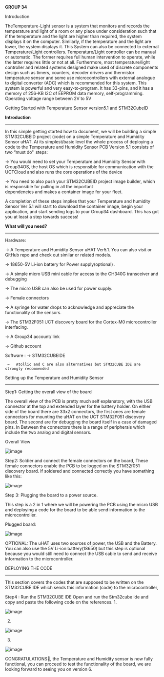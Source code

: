 **GROUP 34**

Introduction

TheTemperature-Light sensor is a system that monitors and records
the temperature and light of a room or any place under consideration such that if the
temperature and the light are higher than required, the system displays it on the
computer. Similarly, if the temperature and the light are lower, the system displays it.
This System can also be connected to external Temperature/Light controllers.
Temperature/Light controller can be manual or automatic. The former requires full
human intervention to operate, while the latter requires little or not at all.
Furthermore, most temperature/light controller and related systems designed make
used of discrete components design such as timers, counters, decoder drivers and
thermistor temperature sensor and some use microcontrollers with external analogue
to digital converter (ADC) which is recommended for this system.
This system is powerful and very easy-to-program. It has 33-pins, and it has a
memory of 256-KB I2C of EEPROM data memory, self-programming.
Operating voltage range between 2V to 5V

Getting Started with Temperature Sensor version5.1 and STM32CubeID

**Introduction**
_________________________________________________________________________________

In this simple getting started how to document, we will be building a simple STM32CUBEID project (code) on a simple Temperature and Humidity Sensor uHAT. At its simplest/basic level the whole process of deploying  a code to the Temperature and Humidity Sensor PCB Version 5.1 consists of two “must do'' steps:

→ You would need to set your Temperature and Humidity Sensor with Group34OS, the  host OS which is responsible for  communication with the UCTCloud and also runs the core operations of the device

→  You need to also push your STM32CUBEID project image builder, which is responsible for pulling in all the important   
   dependencies and makes a container image for your fleet.
   
A completion of these steps implies that your Temperature and humidity Sensor Ver 5.1 will start to download the container image, begin your application, and start sending logs to your Group34 dashboard. This has got you at least a step towards success!


**What will you need?**
__________________________________________________________________________________
Hardware:


→ A Temperature and Humidity Sensor uHAT Ver5.1. You can also visit or GitHub repo and check out similar or related
                models.
                
→  18650-5V Li-ion battery for Power supply(optional) .

→ A simple micro USB mini cable for access to the CH340G transceiver and debugging

→ The micro USB can also be used for power supply.

→ Female connectors 

→ A syringe for water drops to acknowledge and appreciate the functionality of the sensors.

→ The STM32F051 UCT discovery board for the Cortex-M0 microcontroller interfacing.

→ A Group34 account/ link

→ Github account   


Software :
    →  STM32CUBEIDE
    
     →   Atollic and C are also alternatives but STM32CUBE IDE are strongly recommended

Setting up the Temperature and Humidity Sensor
 _________________________________________________________

Step1: Getting the overall view of the board

The overall view of the PCB is pretty much self explanatory, with the USB connector at the top and extended layer for the battery holder. On either side of the board there are 33x2 connectors, the first ones are female connectors  for mounting the uHAT on the UCT STM32F051 discovery board. The second are for debugging the board itself in a case of damaged pins. In Between the connectors there is a range of peripherals which include the two analog and digital sensors.

Overall View

![image](https://user-images.githubusercontent.com/104798529/169913284-c4d1d511-424b-46f6-9c91-e4e7bc53d049.png)


Step2: Soldier and connect the female connectors on the board, These female connectors enable the PCB to be logged on the STM32f051 discovery board.
If soldered and connected correctly you have something like this: 

![image](https://user-images.githubusercontent.com/104798529/169913581-71daf7d9-c91e-494c-8bae-068c3ef2a72a.png)


Step 3: Plugging the board to a power source.

This step is a 2 in 1 where we will be powering the PCB using the micro USB and deploying a code for the board to be able send information to the microcontroller.

Plugged board:

![image](https://user-images.githubusercontent.com/104798529/169913617-b8e48cdd-e321-4dad-9b34-6c83d0465e83.png)


OPTIONAL:
The uHAT uses two sources of power, the USB and the Battery. You can also use the 5V Li-ion battery(18650)  but this step is optional because you would still need to connect the USB cable to send and receive information to the microcontroller. 

DEPLOYING THE CODE
________________________________________________________________________________________________________

This section covers the codes that are supposed to be written on the STM32CUBE IDE which sends this information (code) to the microcontroller, 

Step4 : Run the STM32CUBE IDE
Open and run the Stm32cube ide and copy and paste the following code on the references.
1.  

![image](https://user-images.githubusercontent.com/104798529/169913675-653ad4cf-55d7-4585-ab35-4ec0b90a3e93.png)

2.

![image](https://user-images.githubusercontent.com/104798529/169913738-c7c8b4e0-acc4-4bdf-848a-bd47e93eebc3.png)

3.

![image](https://user-images.githubusercontent.com/104798529/169913753-b95e6fff-f8db-4e82-b0e8-e606707c8348.png)

CONGRATULATIONS🥳, the Temperature and Humidity sensor is now fully functional, you can proceed to test the functionality of the board, we are looking forward to seeing you on version 6.


